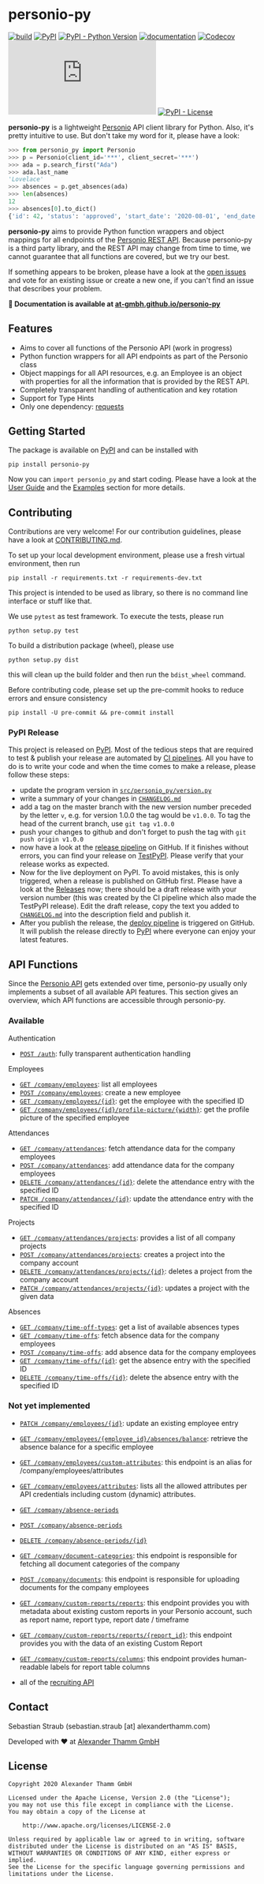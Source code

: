 # personio-py

[![build](https://github.com/at-gmbh/personio-py/workflows/build/badge.svg?branch=master&event=push)](https://github.com/at-gmbh/personio-py/actions?query=workflow%3Abuild)
[![PyPI](https://img.shields.io/pypi/v/personio-py)](https://pypi.org/project/personio-py/)
[![PyPI - Python Version](https://img.shields.io/pypi/pyversions/personio-py)](https://pypi.org/project/personio-py/)
[![documentation](https://img.shields.io/badge/docs-latest-informational)](https://at-gmbh.github.io/personio-py/)
[![Codecov](https://img.shields.io/codecov/c/github/at-gmbh/personio-py)](https://codecov.io/gh/at-gmbh/personio-py)
[![#personio-py:matrix.org](https://img.shields.io/matrix/personio-py:matrix.org)](https://matrix.to/#/#personio-py:matrix.org)
[![PyPI - License](https://img.shields.io/pypi/l/personio-py)](https://github.com/at-gmbh/personio-py/blob/master/LICENSE)

**personio-py** is a lightweight [Personio](https://www.personio.de/) API client library for Python. Also, it's pretty intuitive to use. But don't take my word for it, please have a look:

```python
>>> from personio_py import Personio
>>> p = Personio(client_id='***', client_secret='***')
>>> ada = p.search_first("Ada")
>>> ada.last_name
'Lovelace'
>>> absences = p.get_absences(ada)
>>> len(absences)
12
>>> absences[0].to_dict()
{'id': 42, 'status': 'approved', 'start_date': '2020-08-01', 'end_date': '2020-08-16', ...}
```

**personio-py** aims to provide Python function wrappers and object mappings for all endpoints of the [Personio REST API](https://developer.personio.de/reference). Because personio-py is a third party library, and the REST API may change from time to time, we cannot guarantee that all functions are covered, but we try our best.

If something appears to be broken, please have a look at the [open issues](https://github.com/at-gmbh/personio-py/issues) and vote for an existing issue or create a new one, if you can't find an issue that describes your problem.

**📖 Documentation is available at [at-gmbh.github.io/personio-py](https://at-gmbh.github.io/personio-py/)**

## Features

* Aims to cover all functions of the Personio API (work in progress)
* Python function wrappers for all API endpoints as part of the Personio class
* Object mappings for all API resources, e.g. an Employee is an object with properties for all the information that is provided by the REST API.
* Completely transparent handling of authentication and key rotation
* Support for Type Hints
* Only one dependency: [requests](https://pypi.org/project/requests/)

## Getting Started

The package is available on [PyPI](https://pypi.org/project/personio-py/) and can be installed with

    pip install personio-py

Now you can `import personio_py` and start coding. Please have a look at the [User Guide](https://at-gmbh.github.io/personio-py/guide.html) and the [Examples](https://at-gmbh.github.io/personio-py/examples.html) section for more details.

## Contributing

Contributions are very welcome! For our contribution guidelines, please have a look at [CONTRIBUTING.md](./CONTRIBUTING.md).

To set up your local development environment, please use a fresh virtual environment, then run

    pip install -r requirements.txt -r requirements-dev.txt

This project is intended to be used as library, so there is no command line interface or stuff like that.

We use `pytest` as test framework. To execute the tests, please run

    python setup.py test

To build a distribution package (wheel), please use

    python setup.py dist

this will clean up the build folder and then run the `bdist_wheel` command.

Before contributing code, please set up the pre-commit hooks to reduce errors and ensure consistency

    pip install -U pre-commit && pre-commit install

### PyPI Release

This project is released on [PyPI](https://pypi.org/project/personio-py/). Most of the tedious steps that are required to test & publish your release are automated by [CI pipelines](https://github.com/at-gmbh/personio-py/actions). All you have to do is to write your code and when the time comes to make a release, please follow these steps:

* update the program version in [`src/personio_py/version.py`](./src/personio_py/version.py)
* write a summary of your changes in [`CHANGELOG.md`](./CHANGELOG.md)
* add a tag on the master branch with the new version number preceded by the letter `v`, e.g. for version 1.0.0 the tag would be `v1.0.0`. To tag the head of the current branch, use `git tag v1.0.0`
* push your changes to github and don't forget to push the tag with `git push origin v1.0.0`
* now have a look at the [release pipeline](https://github.com/at-gmbh/personio-py/actions?query=workflow%3Arelease) on GitHub. If it finishes without errors, you can find your release on [TestPyPI](https://test.pypi.org/project/personio-py). Please verify that your release works as expected.
* Now for the live deployment on PyPI. To avoid mistakes, this is only triggered, when a release is published on GitHub first. Please have a look at the [Releases](https://github.com/at-gmbh/personio-py/releases) now; there should be a draft release with your version number (this was created by the CI pipeline which also made the TestPyPI release). Edit the draft release, copy the text you added to [`CHANGELOG.md`](./CHANGELOG.md) into the description field and publish it.
* After you publish the release, the [deploy pipeline](https://github.com/at-gmbh/personio-py/actions?query=workflow%3Adeploy) is triggered on GitHub. It will publish the release directly to [PyPI](https://pypi.org/project/personio-py/) where everyone can enjoy your latest features.

## API Functions

Since the [Personio API](https://developer.personio.de/reference/introduction) gets extended over time, personio-py usually only implements a subset of all available API features. This section gives an overview, which API functions are accessible through personio-py.

### Available

Authentication

* [`POST /auth`](https://developer.personio.de/reference/post_auth-1): fully transparent authentication handling

Employees

* [`GET /company/employees`](https://developer.personio.de/reference/get_company-employees): list all employees
* [`POST /company/employees`](https://developer.personio.de/reference/post_company-employees): create a new employee
* [`GET /company/employees/{id}`](https://developer.personio.de/reference/get_company-employees-employee-id): get the employee with the specified ID
* [`GET /company/employees/{id}/profile-picture/{width}`](https://developer.personio.de/reference/get_company-employees-employee-id-profile-picture-width): get the profile picture of the specified employee

Attendances

* [`GET /company/attendances`](https://developer.personio.de/reference/get_company-attendances): fetch attendance data for the company employees
* [`POST /company/attendances`](https://developer.personio.de/reference/post_company-attendances): add attendance data for the company employees
* [`DELETE /company/attendances/{id}`](https://developer.personio.de/reference/delete_company-attendances-id): delete the attendance entry with the specified ID
* [`PATCH /company/attendances/{id}`](https://developer.personio.de/reference/patch_company-attendances-id): update the attendance entry with the specified ID

Projects

* [`GET /company/attendances/projects`](https://developer.personio.de/reference/get_company-attendances-projects): provides a list of all company projects
* [`POST /company/attendances/projects`](https://developer.personio.de/reference/post_company-attendances-projects): creates a project into the company account
* [`DELETE /company/attendances/projects/{id}`](https://developer.personio.de/reference/delete_company-attendances-projects-id): deletes a project from the company account
* [`PATCH /company/attendances/projects/{id}`](https://developer.personio.de/reference/patch_company-attendances-projects-id): updates a project with the given data

Absences

* [`GET /company/time-off-types`](https://developer.personio.de/reference/get_company-time-off-types): get a list of available absences types
* [`GET /company/time-offs`](https://developer.personio.de/reference/get_company-time-offs): fetch absence data for the company employees
* [`POST /company/time-offs`](https://developer.personio.de/reference/post_company-time-offs): add absence data for the company employees
* [`GET /company/time-offs/{id}`](https://developer.personio.de/reference/get_company-time-offs-id): get the absence entry with the specified ID
* [`DELETE /company/time-offs/{id}`](https://developer.personio.de/reference/delete_company-time-offs-id): delete the absence entry with the specified ID

### Not yet implemented

* [`PATCH /company/employees/{id}`](https://developer.personio.de/reference/patch_company-employees-employee-id): update an existing employee entry
* [`GET /company/employees/{employee_id}/absences/balance`](https://developer.personio.de/reference/get_company-employees-employee-id-absences-balance): retrieve the absence balance for a specific employee
* [`GET /company/employees/custom-attributes`](https://developer.personio.de/reference/get_company-employees-custom-attributes): this endpoint is an alias for /company/employees/attributes
* [`GET /company/employees/attributes`](https://developer.personio.de/reference/get_company-employees-attributes): lists all the allowed attributes per API credentials including custom (dynamic) attributes.
* [`GET /company/absence-periods`](https://developer.personio.de/reference/get_company-absence-periods)
* [`POST /company/absence-periods`](https://developer.personio.de/reference/post_company-absence-periods)
* [`DELETE /company/absence-periods/{id}`](https://developer.personio.de/reference/delete_company-absence-periods-id)

* [`GET /company/document-categories`](https://developer.personio.de/reference/get_company-document-categories): this endpoint is responsible for fetching all document categories of the company
* [`POST /company/documents`](https://developer.personio.de/reference/post_company-documents): this endpoint is responsible for uploading documents for the company employees
* [`GET /company/custom-reports/reports`](https://developer.personio.de/reference/listreports): this endpoint provides you with metadata about existing custom reports in your Personio account, such as report name, report type, report date / timeframe
* [`GET /company/custom-reports/reports/{report_id}`](https://developer.personio.de/reference/listreportitems): this endpoint provides you with the data of an existing Custom Report
* [`GET /company/custom-reports/columns`](https://developer.personio.de/reference/listcolumns): this endpoint provides human-readable labels for report table columns
* all of the [recruiting API](https://developer.personio.de/reference/introduction-1)

## Contact

Sebastian Straub (sebastian.straub [at] alexanderthamm.com)

Developed with ❤ at [Alexander Thamm GmbH](https://www.alexanderthamm.com/)

## License

    Copyright 2020 Alexander Thamm GmbH

    Licensed under the Apache License, Version 2.0 (the "License");
    you may not use this file except in compliance with the License.
    You may obtain a copy of the License at

        http://www.apache.org/licenses/LICENSE-2.0

    Unless required by applicable law or agreed to in writing, software
    distributed under the License is distributed on an "AS IS" BASIS,
    WITHOUT WARRANTIES OR CONDITIONS OF ANY KIND, either express or implied.
    See the License for the specific language governing permissions and
    limitations under the License.
